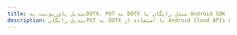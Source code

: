 ---title: تبدیل پاورپوینت بهDOTX، POT به DOTX مبدل رایگان یا Android SDKdescription: تبدیل رایگانPOT به DOTX با استفاده از Android Cloud APIs & SDK. همچنین اسناد Microsoft PowerPoint را در Cloud ایجاد، ویرایش و رندر کنید.---